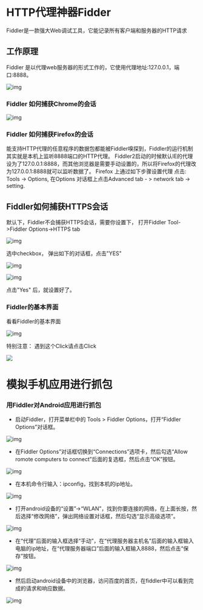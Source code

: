 # HTTP代理神器Fidder

Fiddler是一款强大Web调试工具，它能记录所有客户端和服务器的HTTP请求

## 工作原理

Fiddler 是以代理web服务器的形式工作的，它使用代理地址:127.0.0.1，端口:8888。

![img](img/fidder_pro.jpg)

### Fiddler 如何捕获Chrome的会话

![img](img/switchyomega.png)

### Fiddler 如何捕获Firefox的会话

能支持HTTP代理的任意程序的数据包都能被Fiddler嗅探到，Fiddler的运行机制其实就是本机上监听8888端口的HTTP代理。 Fiddler2启动的时候默认IE的代理设为了127.0.0.1:8888，而其他浏览器是需要手动设置的，所以将Firefox的代理改为127.0.0.1:8888就可以监听数据了。 Firefox 上通过如下步骤设置代理 点击: Tools -> Options, 在Options 对话框上点击Advanced tab - > network tab -> setting.

## Fiddler如何捕获HTTPS会话

默认下，Fiddler不会捕获HTTPS会话，需要你设置下， 打开Fiddler Tool->Fiddler Options->HTTPS tab

![img](img/fidder.jpg)

选中checkbox， 弹出如下的对话框，点击"YES"

![img](img/fidder_connect.jpg)

![img](img/https_ok.png)

点击"Yes" 后，就设置好了。

### Fiddler的基本界面

看看Fiddler的基本界面

![img](img/fidder_show.png)

特别注意： 遇到这个Click请点击Click 

![](img/01-keng.bmp)

# 模拟手机应用进行抓包

### 用Fiddler对Android应用进行抓包

- 启动Fiddler，打开菜单栏中的 Tools > Fiddler Options，打开“Fiddler Options”对话框。

![img](img/01-fidder.png)

- 在Fiddler Options”对话框切换到“Connections”选项卡，然后勾选“Allow romote computers to connect”后面的复选框，然后点击“OK”按钮。

![img](img/01-fidder_allow.png)

- 在本机命令行输入：ipconfig，找到本机的ip地址。

![img](img/ipconfig.jpg)

- 打开android设备的“设置”->“WLAN”，找到你要连接的网络，在上面长按，然后选择“修改网络”，弹出网络设置对话框，然后勾选“显示高级选项”。

![img](img/android.jpg)

- 在“代理”后面的输入框选择“手动”，在“代理服务器主机名”后面的输入框输入电脑的ip地址，在“代理服务器端口”后面的输入框输入8888，然后点击“保存”按钮。

![img](img/setting.jpg)

- 然后启动android设备中的浏览器，访问百度的首页，在fiddler中可以看到完成的请求和响应数据。

![img](img/fidder2.jpg)